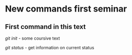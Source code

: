 # New commands first seminar        

## First command in this text

*git init* - some coursive text

*git status* - get information on current status